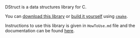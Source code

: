 DStruct is a data structures library for C.

You can [download this library]() or [build it yourself](./Documentation/HowToUse.md) using [`cmake`](https://cmake.org/download/).

Instructions to use this library is given in `HowToUse.md` file and the documentation can be found [here](./Documentation/Introduction.md).



